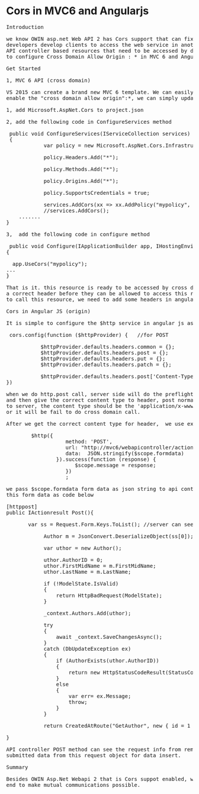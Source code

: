 # Cors in MVC6 and Angularjs
<pre>
Introduction

we know OWIN asp.net Web API 2 has Cors support that can fix developer's headache Cors problems in MVC when 
developers develop clients to access the web service in another domain. The real world contains a lot of MVC
API controller based resources that need to be accessed by different clients. Therefore, we need to know how 
to configure Cross Domain Allow Origin : * in MVC 6 and Angular JS http post actions.  

Get Started

1, MVC 6 API (cross domain)

VS 2015 can create a brand new MVC 6 template. We can easily get API controller worked here. In order to 
enable the "cross domain allow origin":*, we can simply update the startup.cs file as below 

1, add Microsoft.AspNet.Cors to project.json  

2, add the following code in ConfigureServices method
     
 public void ConfigureServices(IServiceCollection services)
 {
            var policy = new Microsoft.AspNet.Cors.Infrastructure.CorsPolicy();

            policy.Headers.Add("*");
            
            policy.Methods.Add("*");
            
            policy.Origins.Add("*");
            
            policy.SupportsCredentials = true;

            services.AddCors(xx => xx.AddPolicy("mypolicy", policy));
            //services.AddCors();
	.......
}

3,  add the following code in configure method

 public void Configure(IApplicationBuilder app, IHostingEnvironment env, ILoggerFactory loggerFactory)
{
 
  app.UseCors("mypolicy");
...
}

That is it. this resource is ready to be accessed by cross domain clients. However, Clients needs to have
a correct header before they can be allowed to access this resource. We use Angular JS client http service 
to call this resource, we need to add some headers in angular http service.  

Cors in Angular JS (origin)

It is simple to configure the $http service in angular js as Cors enabled as below

 cors.config(function ($httpProvider) {   //for POST

           $httpProvider.defaults.headers.common = {};
           $httpProvider.defaults.headers.post = {};
           $httpProvider.defaults.headers.put = {};
           $httpProvider.defaults.headers.patch = {};
         
           $httpProvider.defaults.headers.post['Content-Type'] = 'application/x-www-form-urlencoded';
})

when we do http.post call, server side will do the preflight check, we can reset headers to ignore this check 
and then give the correct content type to header, post normally means we need to submit the data in html form 
to server, the content type should be the 'application/x-www-form-urlencoded', it can not be the 'applcaiton/json'
or it will be fail to do cross domain call.

After we get the correct content type for header,  we use example method below in angular js to call this resource

 		$http({
                   method: 'POST',
                   url: "http://mvc6/webapicontroller/action",
                   data:  JSON.stringify($scope.formdata) 
                }).success(function (response) {
                      $scope.message = response;
                   })
                   ;

we pass $scope.formdata form data as json string to api controller, api controller in another web site will pick up 
this form data as code below

[httppost]
public IActionresult Post(){ 

 	   var ss = Request.Form.Keys.ToList(); //server can see the request data ,

            Author m = JsonConvert.DeserializeObject<Author>(ss[0]);

            var uthor = new Author();

            uthor.AuthorID = 0;
            uthor.FirstMidName = m.FirstMidName;
            uthor.LastName = m.LastName;

            if (!ModelState.IsValid)
            {
                return HttpBadRequest(ModelState);
            }

            _context.Authors.Add(uthor);

            try
            {
                await _context.SaveChangesAsync();
            }
            catch (DbUpdateException ex)
            {
                if (AuthorExists(uthor.AuthorID))
                {
                    return new HttpStatusCodeResult(StatusCodes.Status409Conflict);
                }
                else
                {
                    var err= ex.Message;
                    throw;
                }
            }

            return CreatedAtRoute("GetAuthor", new { id = 1  }, author);

} 

API controller POST method can see the request info from remote client, this is important , we can simply extract the 
submitted data from this request object for data insert.

Summary

Besides OWIN Asp.Net Webapi 2 that is Cors suppot enabled, we can also configue the Cors in MVC 6 and angular js front 
end to make mutual communications possible. 

</pre>
 

